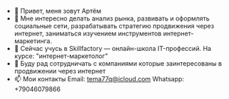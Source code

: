 - 👋 Привет, меня зовут Артём 
- 👀 Мне интересно делать анализ рынка, развивать и оформлять социальные сети, разрабатывать стратегию продвижения через интернет, заниматься изучением инструментов интернет-маркетинга.
- 🌱 Сейчас учусь в Skillfactory — онлайн-школа IT-профессий. На курсе: "интернет-маркетолог"
- 💞️ Буду рад сотрудничать с компаниями которые заинтересованы в продвижении через интернет 
- 📫 Мои контакты Email: tema77q@icloud.com Whatsapp: +79046079866 

<!---
ArtemAlbikov/ArtemAlbikov is a ✨ special ✨ repository because its `README.md` (this file) appears on your GitHub profile.
You can click the Preview link to take a look at your changes.
--->
